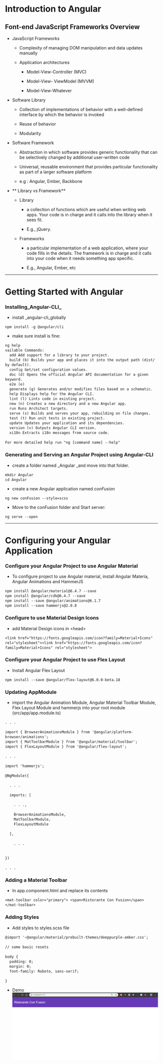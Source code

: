 # Introduction to Angular

## Font-end JavaScript Frameworks Overview

* JavaScript Frameworks

  * Complexity of managing DOM manipulation and data updates manually

  * Application architectures

    * Model-View-Controller \(MVC\)

    * Model-View- ViewModel \(MVVM\)

    * Model-View-Whatever

* Software Library

  * Collection of implementations of behavior with a well-defined interface by which the behavior is invoked

  * Reuse of behavior

  * Modularity

* Software Framework

  * Abstraction in which software provides generic functionality that can be selectively changed by additional user-written code

  * Universal, reusable environment that provides particular functionality as part of a larger software platform

  * e.g : Angular, Ember, Backbone

* ** Library vs Framework**

  * Library

    * a collection of functions which are useful when writing web apps. Your code is in charge and it calls into the library when it sees fit.

    * E.g., jQuery.

  * Frameworks

    * a particular implementation of a web application, where your code fills in the details. The framework is in charge and it calls into your code when it needs something app specific.

    * E.g., Angular, Ember, etc

---

# Getting Started with Angular

### Installing_Angular-CLI_

* install \_angular-cli\_globally

```
npm install -g @angular/cli
```

* make sure install is fine:

```
ng help
vailable Commands:
  add Add support for a library to your project.
  build (b) Builds your app and places it into the output path (dist/ by default).
  config Get/set configuration values.
  doc (d) Opens the official Angular API documentation for a given keyword.
  e2e (e)
  generate (g) Generates and/or modifies files based on a schematic.
  help Displays help for the Angular CLI.
  lint (l) Lints code in existing project.
  new (n) Creates a new directory and a new Angular app.
  run Runs Architect targets.
  serve (s) Builds and serves your app, rebuilding on file changes.
  test (t) Run unit tests in existing project.
  update Updates your application and its dependencies.
  version (v) Outputs Angular CLI version.
  xi18n Extracts i18n messages from source code.

For more detailed help run "ng [command name] --help"
```

### Generating and Serving an Angular Project using Angular-CLI

* create a folder named \_Angular \_and move into that folder.

```
mkdir Angular
cd Angular
```

* create a new Angular application named _conFusion_

```
ng new conFusion --style=scss
```

* Move to the conFusion folder and Start server:

```
ng serve --open
```

---

# Configuring your Angular Application

### Configure your Angular Project to use Angular Material

* To configure project to use Angular material, install Angular Materia, Angular Animations and HammerJS

```
npm install @angular/material@6.4.7 --save
npm install @angular/cdk@6.4.7 --save
npm install --save @angular/animations@6.1.7
npm install --save hammerjs@2.0.8
```

### Configure to use Material Design Icons

* add Material Design icons in &lt;head&gt;

```
<link href="https://fonts.googleapis.com/icon?family=Material+Icons" rel="stylesheet"><link href="https://fonts.googleapis.com/icon?family=Material+Icons" rel="stylesheet">
```

### Configure your Angular Project to use Flex Layout

* Install Angular Flex Layout

```
npm install --save @angular/flex-layout@6.0.0-beta.18
```

### Updating AppModule

* import the Angular Animation Module, Angular Material Toolbar Module, Flex Layout Module and hammerjs into your root module \(src/app/app.module.ts\)

```
. . . 

import { BrowserAnimationsModule } from '@angular/platform-browser/animations';
import { MatToolbarModule } from '@angular/material/toolbar'; 
import { FlexLayoutModule } from '@angular/flex-layout';

. . . 

import 'hammerjs';

@NgModule({

  . . . 

  imports: [ 

    . . .,

    BrowserAnimationsModule,
    MatToolbarModule,
    FlexLayoutModule

  ], 

    . . . 


}) 

. . .
```

### Adding a Material Toolbar

* In app.component.html and replace its contents 

```
<mat-toolbar color="primary"> <span>Ristorante Con Fusion</span> </mat-toolbar>
```

### Adding Styles

* Add styles to styles.scss file

```
@import '~@angular/material/prebuilt-themes/deeppurple-amber.css';

// some basic resets 

body { 
  padding: 0; 
  margin: 0; 
  font-family: Roboto, sans-serif; 

}
```

* Demo![](/assets/L2W1IntroductionStyleCss.png)



